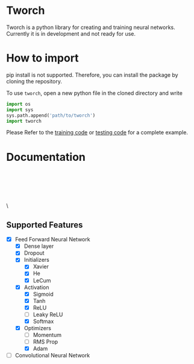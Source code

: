 # Tworch
Tworch is a python library for creating and training neural networks.
Currently it is in development and not ready for use.

# How to import
pip install is not supported. Therefore, you can install the package by cloning the repository.

To use `tworch`, open a new python file in the cloned directory and write
``` python
import os
import sys
sys.path.append('path/to/tworch')
import tworch
```
Please Refer to the [training code](training/train.py) or [testing code](evaluate/test.py) for a complete example.

# Documentation




\
\
\
\
\
\

## Supported Features
- [x] Feed Forward Neural Network
  - [x] Dense layer
  - [x] Dropout
  - [x] Initializers
    - [x] Xavier
    - [x] He
    - [x] LeCum
  - [x] Activation
    - [x] Sigmoid
    - [x] Tanh
    - [x] ReLU
    - [ ] Leaky ReLU
    - [x] Softmax
  - [x] Optimizers
    - [ ] Momentum
    - [ ] RMS Prop
    - [x] Adam
- [ ] Convolutional Neural Network
